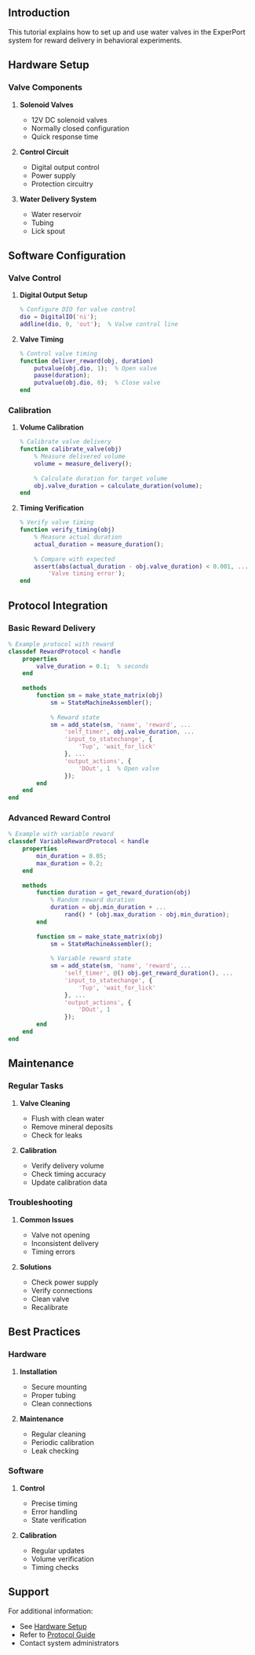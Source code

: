 ## Introduction

This tutorial explains how to set up and use water valves in the ExperPort system for reward delivery in behavioral experiments.

## Hardware Setup

### Valve Components

1. **Solenoid Valves**
   - 12V DC solenoid valves
   - Normally closed configuration
   - Quick response time

2. **Control Circuit**
   - Digital output control
   - Power supply
   - Protection circuitry

3. **Water Delivery System**
   - Water reservoir
   - Tubing
   - Lick spout

## Software Configuration

### Valve Control

1. **Digital Output Setup**

   ```matlab
   % Configure DIO for valve control
   dio = DigitalIO('ni');
   addline(dio, 0, 'out');  % Valve control line
   ```

2. **Valve Timing**

   ```matlab
   % Control valve timing
   function deliver_reward(obj, duration)
       putvalue(obj.dio, 1);  % Open valve
       pause(duration);
       putvalue(obj.dio, 0);  % Close valve
   end
   ```

### Calibration

1. **Volume Calibration**

   ```matlab
   % Calibrate valve delivery
   function calibrate_valve(obj)
       % Measure delivered volume
       volume = measure_delivery();
       
       % Calculate duration for target volume
       obj.valve_duration = calculate_duration(volume);
   end
   ```

2. **Timing Verification**

   ```matlab
   % Verify valve timing
   function verify_timing(obj)
       % Measure actual duration
       actual_duration = measure_duration();
       
       % Compare with expected
       assert(abs(actual_duration - obj.valve_duration) < 0.001, ...
           'Valve timing error');
   end
   ```

## Protocol Integration

### Basic Reward Delivery

```matlab
% Example protocol with reward
classdef RewardProtocol < handle
    properties
        valve_duration = 0.1;  % seconds
    end
    
    methods
        function sm = make_state_matrix(obj)
            sm = StateMachineAssembler();
            
            % Reward state
            sm = add_state(sm, 'name', 'reward', ...
                'self_timer', obj.valve_duration, ...
                'input_to_statechange', {
                    'Tup', 'wait_for_lick'
                }, ...
                'output_actions', {
                    'DOut', 1  % Open valve
                });
        end
    end
end
```

### Advanced Reward Control

```matlab
% Example with variable reward
classdef VariableRewardProtocol < handle
    properties
        min_duration = 0.05;
        max_duration = 0.2;
    end
    
    methods
        function duration = get_reward_duration(obj)
            % Random reward duration
            duration = obj.min_duration + ...
                rand() * (obj.max_duration - obj.min_duration);
        end
        
        function sm = make_state_matrix(obj)
            sm = StateMachineAssembler();
            
            % Variable reward state
            sm = add_state(sm, 'name', 'reward', ...
                'self_timer', @() obj.get_reward_duration(), ...
                'input_to_statechange', {
                    'Tup', 'wait_for_lick'
                }, ...
                'output_actions', {
                    'DOut', 1
                });
        end
    end
end
```

## Maintenance

### Regular Tasks

1. **Valve Cleaning**
   - Flush with clean water
   - Remove mineral deposits
   - Check for leaks

2. **Calibration**
   - Verify delivery volume
   - Check timing accuracy
   - Update calibration data

### Troubleshooting

1. **Common Issues**
   - Valve not opening
   - Inconsistent delivery
   - Timing errors

2. **Solutions**
   - Check power supply
   - Verify connections
   - Clean valve
   - Recalibrate

## Best Practices

### Hardware

1. **Installation**
   - Secure mounting
   - Proper tubing
   - Clean connections

2. **Maintenance**
   - Regular cleaning
   - Periodic calibration
   - Leak checking

### Software

1. **Control**
   - Precise timing
   - Error handling
   - State verification

2. **Calibration**
   - Regular updates
   - Volume verification
   - Timing checks

## Support

For additional information:

- See [Hardware Setup](../hardware/)
- Refer to [Protocol Guide](protocol-writers-guide.md)
- Contact system administrators
